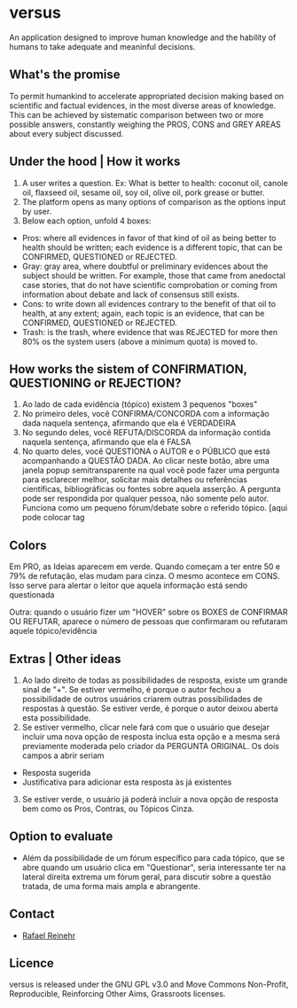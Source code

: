 # versus
An application designed to improve human knowledge and the hability of humans to take adequate and meaninful decisions.

## What's the promise

To permit humankind to accelerate appropriated decision making based on scientific and factual evidences, in the most diverse areas of knowledge. This can be achieved by sistematic comparison between two or more possible answers, constantly weighing the PROS, CONS and GREY AREAS about every subject discussed.

## Under the hood | How it works

1. A user writes a question. Ex: What is better to health: coconut oil, canole oil, flaxseed oil, sesame oil, soy oil, olive oil, pork grease or butter.
2. The platform opens as many options of comparison as the options input by user.
3. Below each option, unfold 4 boxes:
- Pros: where all evidences in favor of that kind of oil as being better to health should be written; each evidence is a different topic, that can be CONFIRMED, QUESTIONED or REJECTED.
- Gray: gray area, where doubtful or preliminary evidences about the subject should be written. For example, those that came from anedoctal case stories, that do not have scientific comprobation or coming from information about debate and lack of consensus still exists.
- Cons: to write down all evidences contrary to the benefit of that oil to health, at any extent; again, each topic is an evidence, that can be CONFIRMED, QUESTIONED or REJECTED.
- Trash: is the trash, where evidence that was REJECTED for more then 80% os the system users (above a minimum quota) is moved to.

## How works the sistem of CONFIRMATION, QUESTIONING or REJECTION?

1. Ao lado de cada evidência (tópico) existem 3 pequenos "boxes"
2. No primeiro deles, você CONFIRMA/CONCORDA com a informação dada naquela sentença, afirmando que ela é VERDADEIRA
3. No segundo deles, você REFUTA/DISCORDA da informação contida naquela sentença, afirmando que ela é FALSA
4. No quarto deles, você QUESTIONA o AUTOR e o PÚBLICO que está acompanhando a QUESTÃO DADA. Ao clicar neste botão, abre uma janela popup semitransparente na qual você pode fazer uma pergunta para esclarecer melhor, solicitar mais detalhes ou referências científicas, bibliográficas ou fontes sobre aquela asserção. A pergunta pode ser respondida por qualquer pessoa, não somente pelo autor. Funciona como um pequeno fórum/debate sobre o referido tópico. [aqui  pode colocar tag

## Colors

Em PRO, as Ideias aparecem em verde. Quando começam a ter entre 50 e 79% de refutação, elas mudam para cinza. O mesmo acontece em CONS. Isso serve para alertar o leitor que aquela informação está sendo questionada

Outra: quando o usuário fizer um "HOVER" sobre os BOXES de CONFIRMAR OU REFUTAR, aparece o número de pessoas que
confirmaram ou refutaram aquele tópico/evidência

## Extras | Other ideas

1. Ao lado direito de todas as possibilidades de resposta, existe um grande sinal de "+". Se estiver vermelho, é porque o autor fechou a possibilidade de outros usuários criarem outras possibilidades de respostas à questão. Se estiver verde, é porque o autor deixou aberta esta possibilidade.
2. Se estiver vermelho, clicar nele fará com que o usuário que desejar incluir uma nova opção de resposta inclua esta opção e a mesma será previamente moderada pelo criador da PERGUNTA ORIGINAL. Os dois campos a abrir seriam 
- Resposta sugerida
- Justificativa para adicionar esta resposta às já existentes
3. Se estiver verde, o usuário já poderá incluir a nova opção de resposta bem como os Pros, Contras, ou Tópicos Cinza.

## Option to evaluate

- Além da possibilidade de um fórum específico para cada tópico, que se abre quando um usuário clica em "Questionar", seria interessante ter na lateral direita extrema um fórum geral, para discutir sobre a questão tratada, de uma forma mais ampla e abrangente.

## Contact

* [Rafael Reinehr](https://github.com/RafaelReinehr)

## Licence

versus is released under the GNU GPL v3.0 and Move Commons Non-Profit, Reproducible, Reinforcing Other Aims, Grassroots licenses.
